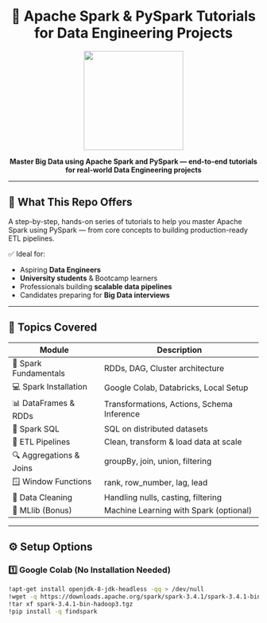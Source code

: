 <h1 align="center">🚀 Apache Spark & PySpark Tutorials for Data Engineering Projects</h1>

<p align="center">
  <img src="https://upload.wikimedia.org/wikipedia/commons/f/f3/Apache_Spark_logo.svg" width="200"/>
</p>

<p align="center">
  <b>Master Big Data using Apache Spark and PySpark — end-to-end tutorials for real-world Data Engineering projects</b>
</p>

---

## 🧭 What This Repo Offers

A step-by-step, hands-on series of tutorials to help you master Apache Spark using PySpark — from core concepts to building production-ready ETL pipelines.

✅ Ideal for:
- Aspiring **Data Engineers**
- **University students** & Bootcamp learners
- Professionals building **scalable data pipelines**
- Candidates preparing for **Big Data interviews**

---

## 🎯 Topics Covered

| Module                      | Description                                  |
|----------------------------|----------------------------------------------|
| 🧠 Spark Fundamentals       | RDDs, DAG, Cluster architecture              |
| 💻 Spark Installation       | Google Colab, Databricks, Local Setup        |
| 📊 DataFrames & RDDs        | Transformations, Actions, Schema Inference   |
| 🧪 Spark SQL                | SQL on distributed datasets                  |
| 🔄 ETL Pipelines            | Clean, transform & load data at scale        |
| 🔍 Aggregations & Joins     | groupBy, join, union, filtering              |
| 🪟 Window Functions         | rank, row_number, lag, lead                  |
| 🧹 Data Cleaning            | Handling nulls, casting, filtering           |
| 🤖 MLlib (Bonus)            | Machine Learning with Spark (optional)       |

---

## ⚙️ Setup Options

### 1️⃣ Google Colab (No Installation Needed)

```bash
!apt-get install openjdk-8-jdk-headless -qq > /dev/null
!wget -q https://downloads.apache.org/spark/spark-3.4.1/spark-3.4.1-bin-hadoop3.tgz
!tar xf spark-3.4.1-bin-hadoop3.tgz
!pip install -q findspark
